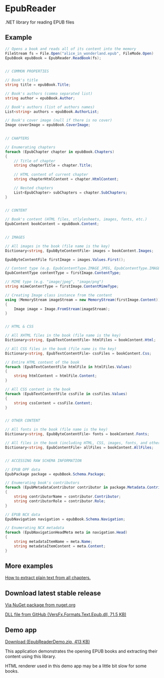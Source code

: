 # EpubReader
.NET library for reading EPUB files

## Example
```csharp
// Opens a book and reads all of its content into the memory
FileStream fs = File.Open("alice_in_wonderland.epub", FileMode.Open)
EpubBook epubBook = EpubReader.ReadBook(fs);

            
// COMMON PROPERTIES

// Book's title
string title = epubBook.Title;

// Book's authors (comma separated list)
string author = epubBook.Author;

// Book's authors (list of authors names)
List<string> authors = epubBook.AuthorList;

// Book's cover image (null if there is no cover)
Image coverImage = epubBook.CoverImage;

            
// CHAPTERS

// Enumerating chapters
foreach (EpubChapter chapter in epubBook.Chapters)
{
    // Title of chapter
    string chapterTitle = chapter.Title;
                
    // HTML content of current chapter
    string chapterHtmlContent = chapter.HtmlContent;

    // Nested chapters
    List<EpubChapter> subChapters = chapter.SubChapters;
}

            
// CONTENT

// Book's content (HTML files, stlylesheets, images, fonts, etc.)
EpubContent bookContent = epubBook.Content;

            
// IMAGES

// All images in the book (file name is the key)
Dictionary<string, EpubByteContentFile> images = bookContent.Images;

EpubByteContentFile firstImage = images.Values.First();

// Content type (e.g. EpubContentType.IMAGE_JPEG, EpubContentType.IMAGE_PNG)
EpubContentType contentType = firstImage.ContentType;

// MIME type (e.g. "image/jpeg", "image/png")
string mimeContentType = firstImage.ContentMimeType;

// Creating Image class instance from the content
using (MemoryStream imageStream = new MemoryStream(firstImage.Content))
{
    Image image = Image.FromStream(imageStream);
}


// HTML & CSS

// All XHTML files in the book (file name is the key)
Dictionary<string, EpubTextContentFile> htmlFiles = bookContent.Html;

// All CSS files in the book (file name is the key)
Dictionary<string, EpubTextContentFile> cssFiles = bookContent.Css;

// Entire HTML content of the book
foreach (EpubTextContentFile htmlFile in htmlFiles.Values)
{
    string htmlContent = htmlFile.Content;
}

// All CSS content in the book
foreach (EpubTextContentFile cssFile in cssFiles.Values)
{
    string cssContent = cssFile.Content;
}


// OTHER CONTENT

// All fonts in the book (file name is the key)
Dictionary<string, EpubByteContentFile> fonts = bookContent.Fonts;

// All files in the book (including HTML, CSS, images, fonts, and other types of files)
Dictionary<string, EpubContentFile> allFiles = bookContent.AllFiles;


// ACCESSING RAW SCHEMA INFORMATION

// EPUB OPF data
EpubPackage package = epubBook.Schema.Package;

// Enumerating book's contributors
foreach (EpubMetadataContributor contributor in package.Metadata.Contributors)
{
    string contributorName = contributor.Contributor;
    string contributorRole = contributor.Role;
}

// EPUB NCX data
EpubNavigation navigation = epubBook.Schema.Navigation;

// Enumerating NCX metadata
foreach (EpubNavigationHeadMeta meta in navigation.Head)
{
    string metadataItemName = meta.Name;
    string metadataItemContent = meta.Content;
}
```

## More examples
[How to extract plain text from all chapters.](https://github.com/versfx/EpubReader/tree/master/Source/EpubReaderExamples/ExtractPlainText.cs)

## Download latest stable release
[Via NuGet package from nuget.org](https://www.nuget.org/packages/VersFx.Formats.Text.Epub)

[DLL file from GitHub (VersFx.Formats.Text.Epub.dll, 71.5 KB)](https://github.com/versfx/EpubReader/releases/download/v1.0.2/VersFx.Formats.Text.Epub.dll)

## Demo app
[Download (EpubReaderDemo.zip, 413 KB)](https://github.com/versfx/EpubReader/releases/download/v1.0.2/EpubReaderDemo.zip)

This application demonstrates the opening EPUB books and extracting their content using this library.

HTML renderer used in this demo app may be a little bit slow for some books.
